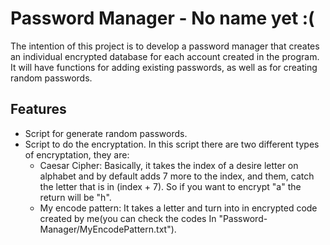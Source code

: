 # Password Manager - No name yet :(

The intention of this project is to develop a password manager that creates an individual encrypted database for each account created in the program. It will have functions for adding existing passwords, as well as for creating random passwords.

## Features

- Script for generate random passwords.
- Script to do the encryptation. In this script there are two different types of encryptation, they are:
  - Caesar Cipher: Basically, it takes the index of a desire letter on alphabet and by default adds 7  more to the index, and them, catch the letter that is in (index + 7). So if you want to encrypt "a" the return will be "h". 
  - My encode pattern: It takes a letter and turn into in encrypted code created by me(you can check the codes In "Password-Manager/MyEncodePattern.txt").